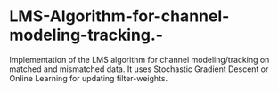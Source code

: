 # LMS-Algorithm-for-channel-modeling-tracking.-
Implementation of the LMS algorithm for channel modeling/tracking on matched and mismatched data. It uses Stochastic Gradient Descent or Online Learning for updating filter-weights.
